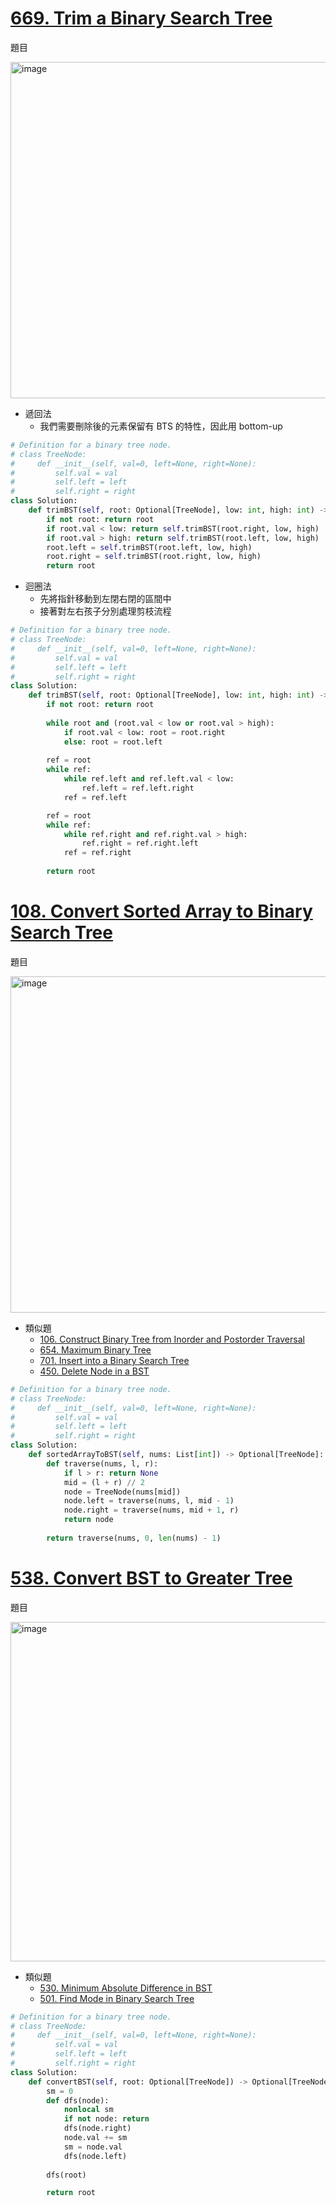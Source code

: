# [669. Trim a Binary Search Tree](https://leetcode.com/problems/trim-a-binary-search-tree/description/)
題目

<img width="538" alt="image" src="https://github.com/user-attachments/assets/38c59346-1b39-4fe5-b790-2dd2c850bd4d">

- 遞回法
  - 我們需要刪除後的元素保留有 BTS 的特性，因此用 bottom-up
```python
# Definition for a binary tree node.
# class TreeNode:
#     def __init__(self, val=0, left=None, right=None):
#         self.val = val
#         self.left = left
#         self.right = right
class Solution:
    def trimBST(self, root: Optional[TreeNode], low: int, high: int) -> Optional[TreeNode]:
        if not root: return root
        if root.val < low: return self.trimBST(root.right, low, high)
        if root.val > high: return self.trimBST(root.left, low, high)
        root.left = self.trimBST(root.left, low, high)
        root.right = self.trimBST(root.right, low, high)
        return root
```

- 迴圈法
  - 先將指針移動到左閉右閉的區間中
  - 接著對左右孩子分別處理剪枝流程
```python
# Definition for a binary tree node.
# class TreeNode:
#     def __init__(self, val=0, left=None, right=None):
#         self.val = val
#         self.left = left
#         self.right = right
class Solution:
    def trimBST(self, root: Optional[TreeNode], low: int, high: int) -> Optional[TreeNode]:
        if not root: return root
        
        while root and (root.val < low or root.val > high):
            if root.val < low: root = root.right
            else: root = root.left
        
        ref = root
        while ref:
            while ref.left and ref.left.val < low:
                ref.left = ref.left.right
            ref = ref.left

        ref = root
        while ref:
            while ref.right and ref.right.val > high:
                ref.right = ref.right.left
            ref = ref.right
        
        return root
```

# [108. Convert Sorted Array to Binary Search Tree](https://leetcode.com/problems/convert-sorted-array-to-binary-search-tree/description/)
題目

<img width="538" alt="image" src="https://github.com/user-attachments/assets/ff157449-c301-4c38-afc6-5d3064048cf5">

- 類似題
  - [106. Construct Binary Tree from Inorder and Postorder Traversal](https://leetcode.com/problems/construct-binary-tree-from-inorder-and-postorder-traversal/description/)
  - [654. Maximum Binary Tree](https://leetcode.com/problems/maximum-binary-tree/description/)
  - [701. Insert into a Binary Search Tree](https://leetcode.com/problems/insert-into-a-binary-search-tree/description/)
  - [450. Delete Node in a BST](https://leetcode.com/problems/delete-node-in-a-bst/description/)
```python
# Definition for a binary tree node.
# class TreeNode:
#     def __init__(self, val=0, left=None, right=None):
#         self.val = val
#         self.left = left
#         self.right = right
class Solution:
    def sortedArrayToBST(self, nums: List[int]) -> Optional[TreeNode]:
        def traverse(nums, l, r):
            if l > r: return None
            mid = (l + r) // 2
            node = TreeNode(nums[mid])
            node.left = traverse(nums, l, mid - 1)
            node.right = traverse(nums, mid + 1, r)
            return node
        
        return traverse(nums, 0, len(nums) - 1)
```

# [538. Convert BST to Greater Tree](https://leetcode.com/problems/convert-bst-to-greater-tree/description/)
題目

<img width="543" alt="image" src="https://github.com/user-attachments/assets/6e1a7e25-fe66-465e-b015-460282afd2d3">

- 類似題
  - [530. Minimum Absolute Difference in BST](https://leetcode.com/problems/minimum-absolute-difference-in-bst/description/)
  - [501. Find Mode in Binary Search Tree](https://leetcode.com/problems/find-mode-in-binary-search-tree/description/)
```python
# Definition for a binary tree node.
# class TreeNode:
#     def __init__(self, val=0, left=None, right=None):
#         self.val = val
#         self.left = left
#         self.right = right
class Solution:
    def convertBST(self, root: Optional[TreeNode]) -> Optional[TreeNode]:
        sm = 0
        def dfs(node):
            nonlocal sm
            if not node: return
            dfs(node.right)
            node.val += sm
            sm = node.val
            dfs(node.left)
            
        dfs(root)

        return root
```
